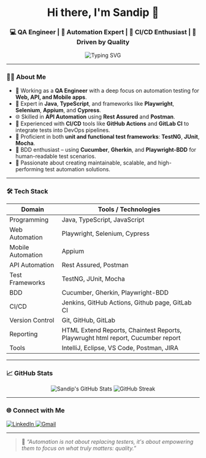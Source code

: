 <h1 align="center">Hi there, I'm Sandip 👋</h1>
<h3 align="center">💻 QA Engineer | 🧪 Automation Expert | 🚀 CI/CD Enthusiast | 🧠 Driven by Quality</h3>

<p align="center">
  <img src="https://readme-typing-svg.herokuapp.com?font=Fira+Code&duration=3000&pause=1000&center=true&vCenter=true&width=480&lines=Automation+QA+Engineer;Java+%7C+Playwright+%7C+Selenium+%7C+Appium;API+%7C+Web+%7C+Mobile+Testing;CI%2FCD+with+GitHub+Actions+%7C+GitLab+CI" alt="Typing SVG" />
</p>

---

### 👨‍💻 About Me

- 🔭 Working as a **QA Engineer** with a deep focus on automation testing for **Web, API, and Mobile apps**.
- 🧪 Expert in **Java**, **TypeScript**, and frameworks like **Playwright**, **Selenium**, **Appium**, and **Cypress**.
- 🌐 Skilled in **API Automation** using **Rest Assured** and **Postman**.
- 🔁 Experienced with **CI/CD** tools like **GitHub Actions** and **GitLab CI** to integrate tests into DevOps pipelines.
- 🧠 Proficient in both **unit and functional test frameworks**: **TestNG**, **JUnit**, **Mocha**.
- 📘 BDD enthusiast – using **Cucumber**, **Gherkin**, and **Playwright-BDD** for human-readable test scenarios.
- 💬 Passionate about creating maintainable, scalable, and high-performing test automation solutions.

---

### 🛠️ Tech Stack

| Domain | Tools / Technologies |
|--------|-----------------------|
| Programming | Java, TypeScript, JavaScript |
| Web Automation | Playwright, Selenium, Cypress |
| Mobile Automation | Appium |
| API Automation | Rest Assured, Postman |
| Test Frameworks | TestNG, JUnit, Mocha |
| BDD | Cucumber, Gherkin, Playwright-BDD |
| CI/CD | Jenkins, GitHub Actions, Github page, GitLab CI |
| Version Control | Git, GitHub, GitLab |
| Reporting | HTML Extend Reports, Chaintest Reports, Playwrught html report, Cucumber report |
| Tools | IntelliJ, Eclipse, VS Code, Postman,  JIRA |

---

### 📈 GitHub Stats

<p align="center">
  <img src="https://github-readme-stats.vercel.app/api?username=sandipchopkar95&show_icons=true&theme=radical" alt="Sandip's GitHub Stats" />
  <img src="https://github-readme-streak-stats.herokuapp.com/?user=sandipchopkar95&theme=radical" alt="GitHub Streak" />
</p>

---

### 🌐 Connect with Me

<p>
  <a href="https://www.linkedin.com/in/sandip-chopkar/" target="_blank">
    <img src="https://img.shields.io/badge/LinkedIn-blue?style=for-the-badge&logo=linkedin" alt="LinkedIn"/>
  </a>
  <a href="mailto:sandipchopkar95@gmail.com">
    <img src="https://img.shields.io/badge/Gmail-red?style=for-the-badge&logo=gmail&logoColor=white" alt="Gmail"/>
  </a>
</p>

---

> 🧠 *“Automation is not about replacing testers, it's about empowering them to focus on what truly matters: quality.”*

